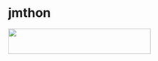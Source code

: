 # jmthon

<p align="left"><a href="https://heroku.com/deploy?template=https://github.com/JLX88/roz"> <img src="https://img.shields.io/badge/Deploy%20To%20Heroku-purple?style=for-the-badge&logo=heroku" width="320" height="58.45"/></a></p>
